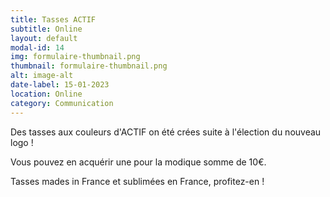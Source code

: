 ```yaml
---
title: Tasses ACTIF
subtitle: Online
layout: default
modal-id: 14
img: formulaire-thumbnail.png
thumbnail: formulaire-thumbnail.png
alt: image-alt
date-label: 15-01-2023
location: Online
category: Communication
---
```


Des tasses aux couleurs d'ACTIF on été crées suite à l'élection du nouveau logo !

Vous pouvez en acquérir une pour la modique somme de 10€.

Tasses mades in France et sublimées en France, profitez-en !
